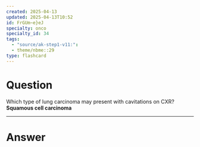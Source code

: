 ```yaml
---
created: 2025-04-13
updated: 2025-04-13T10:52
id: FrGUm~e}eJ
specialty: onco
specialty_id: 34
tags:
  - "source/ak-step1-v11:": 
  - theme/nbme::29
type: flashcard
---
```


# Question
Which type of lung carcinoma may present with cavitations on CXR?    **Squamous cell carcinoma**

---

# Answer

